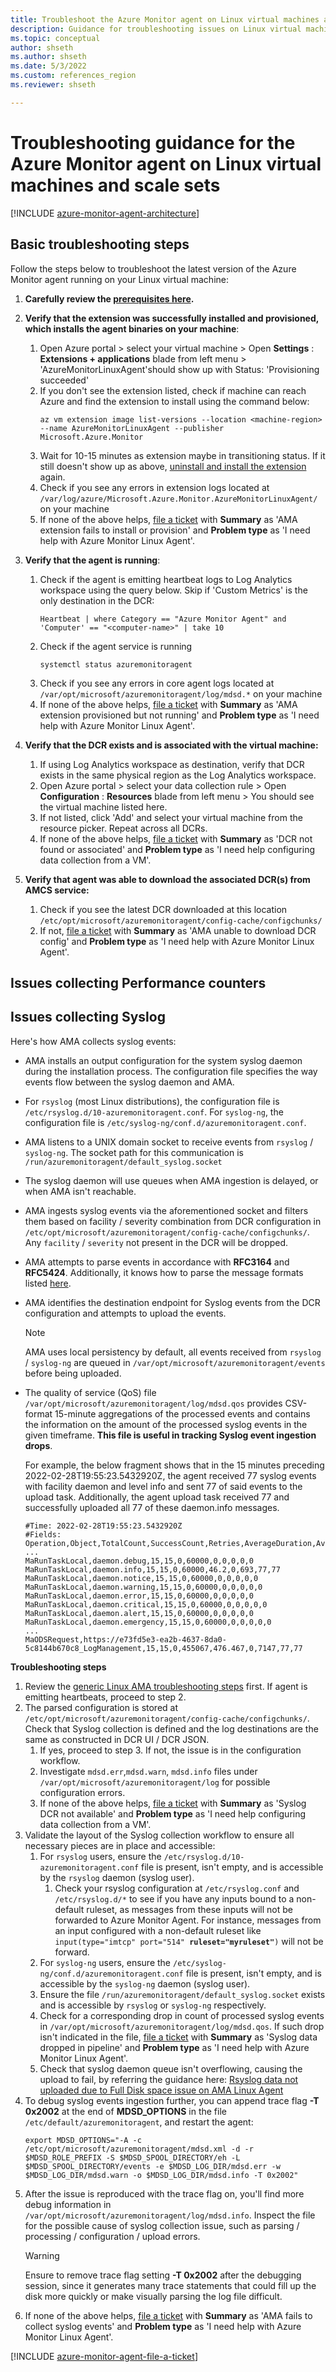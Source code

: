 ```yaml
---
title: Troubleshoot the Azure Monitor agent on Linux virtual machines and scale sets
description: Guidance for troubleshooting issues on Linux virtual machines, scale sets with Azure Monitor agent and Data Collection Rules.
ms.topic: conceptual
author: shseth
ms.author: shseth
ms.date: 5/3/2022
ms.custom: references_region
ms.reviewer: shseth

---
```


# Troubleshooting guidance for the Azure Monitor agent on Linux virtual machines and scale sets

[!INCLUDE [azure-monitor-agent-architecture](../../../includes/azure-monitor-agent/azure-monitor-agent-architecture-include.md)]

## Basic troubleshooting steps 
Follow the steps below to troubleshoot the latest version of the Azure Monitor agent running on your Linux virtual machine:

1. **Carefully review the [prerequisites here](./azure-monitor-agent-manage.md#prerequisites).**  

2. **Verify that the extension was successfully installed and provisioned, which installs the agent binaries on your machine**:  
	1. Open Azure portal > select your virtual machine > Open **Settings** : **Extensions + applications** blade from left menu > 'AzureMonitorLinuxAgent'should show up with Status: 'Provisioning succeeded'  
	2. If you don't see the extension listed, check if machine can reach Azure and find the extension to install using the command below:  
		```azurecli
		az vm extension image list-versions --location <machine-region> --name AzureMonitorLinuxAgent --publisher Microsoft.Azure.Monitor
		```  
	3. Wait for 10-15 minutes as extension maybe in transitioning status. If it still doesn't show up as above, [uninstall and install the extension](./azure-monitor-agent-manage.md) again.   
	4. Check if you see any errors in extension logs located at `/var/log/azure/Microsoft.Azure.Monitor.AzureMonitorLinuxAgent/` on your machine  
	4. If none of the above helps, [file a ticket](#file-a-ticket) with **Summary** as 'AMA extension fails to install or provision' and **Problem type** as 'I need help with Azure Monitor Linux Agent'.  
	
3. **Verify that the agent is running**:  
	1. Check if the agent is emitting heartbeat logs to Log Analytics workspace using the query below. Skip if 'Custom Metrics' is the only destination in the DCR:
		```Kusto
		Heartbeat | where Category == "Azure Monitor Agent" and 'Computer' == "<computer-name>" | take 10
		```	 
	2. Check if the agent service is running
		```
		systemctl status azuremonitoragent
		```
	3. Check if you see any errors in core agent logs located at `/var/opt/microsoft/azuremonitoragent/log/mdsd.*` on your machine  
	3. If none of the above helps, [file a ticket](#file-a-ticket) with **Summary** as 'AMA extension provisioned but not running' and **Problem type** as 'I need help with Azure Monitor Linux Agent'.  
	
4. **Verify that the DCR exists and is associated with the virtual machine:**  
	1. If using Log Analytics workspace as destination, verify that DCR exists in the same physical region as the Log Analytics workspace.  
	2. Open Azure portal > select your data collection rule > Open **Configuration** : **Resources** blade from left menu > You should see the virtual machine listed here. 
	3. If not listed, click 'Add' and select your virtual machine from the resource picker. Repeat across all DCRs. 
	4. If none of the above helps, [file a ticket](#file-a-ticket) with **Summary** as 'DCR not found or associated' and **Problem type** as 'I need help configuring data collection from a VM'.

5. **Verify that agent was able to download the associated DCR(s) from AMCS service:**  
	1. Check if you see the latest DCR downloaded at this location `/etc/opt/microsoft/azuremonitoragent/config-cache/configchunks/`  
	2. If not, [file a ticket](#file-a-ticket) with **Summary** as 'AMA unable to download DCR config' and **Problem type** as 'I need help with Azure Monitor Linux Agent'.  


## Issues collecting Performance counters

## Issues collecting Syslog
Here's how AMA collects syslog events:  

- AMA installs an output configuration for the system syslog daemon during the installation process. The configuration file specifies the way events flow between the syslog daemon and AMA.
- For `rsyslog` (most Linux distributions), the configuration file is `/etc/rsyslog.d/10-azuremonitoragent.conf`. For `syslog-ng`, the configuration file is `/etc/syslog-ng/conf.d/azuremonitoragent.conf`.
- AMA listens to a UNIX domain socket to receive events from `rsyslog` / `syslog-ng`. The socket path for this communication is `/run/azuremonitoragent/default_syslog.socket`
- The syslog daemon will use queues when AMA ingestion is delayed, or when AMA isn't reachable.
- AMA ingests syslog events via the aforementioned socket and filters them based on facility / severity combination from DCR configuration in `/etc/opt/microsoft/azuremonitoragent/config-cache/configchunks/`. Any `facility` / `severity` not present in the DCR will be dropped.
- AMA attempts to parse events in accordance with **RFC3164** and **RFC5424**. Additionally, it knows how to parse the message formats listed [here](./azure-monitor-agent-overview.md#data-sources-and-destinations).
- AMA identifies the destination endpoint for Syslog events from the DCR configuration and attempts to upload the events. 
	> [!NOTE]
	> AMA uses local persistency by default, all events received from `rsyslog` / `syslog-ng` are queued in `/var/opt/microsoft/azuremonitoragent/events` before being uploaded.  
	
- The quality of service (QoS) file `/var/opt/microsoft/azuremonitoragent/log/mdsd.qos` provides CSV-format 15-minute aggregations of the processed events and contains the information on the amount of the processed syslog events in the given timeframe. **This file is useful in tracking Syslog event ingestion drops**.  

	For example, the below fragment shows that in the 15 minutes preceding 2022-02-28T19:55:23.5432920Z, the agent received 77 syslog events with facility daemon and level info and sent 77 of said events to the upload task. Additionally, the agent upload task received 77 and successfully uploaded all 77 of these daemon.info messages.
	
	```
	#Time: 2022-02-28T19:55:23.5432920Z
	#Fields: Operation,Object,TotalCount,SuccessCount,Retries,AverageDuration,AverageSize,AverageDelay,TotalSize,TotalRowsRead,TotalRowsSent
	...
	MaRunTaskLocal,daemon.debug,15,15,0,60000,0,0,0,0,0
	MaRunTaskLocal,daemon.info,15,15,0,60000,46.2,0,693,77,77
	MaRunTaskLocal,daemon.notice,15,15,0,60000,0,0,0,0,0
	MaRunTaskLocal,daemon.warning,15,15,0,60000,0,0,0,0,0
	MaRunTaskLocal,daemon.error,15,15,0,60000,0,0,0,0,0
	MaRunTaskLocal,daemon.critical,15,15,0,60000,0,0,0,0,0
	MaRunTaskLocal,daemon.alert,15,15,0,60000,0,0,0,0,0
	MaRunTaskLocal,daemon.emergency,15,15,0,60000,0,0,0,0,0
	...
	MaODSRequest,https://e73fd5e3-ea2b-4637-8da0-5c8144b670c8_LogManagement,15,15,0,455067,476.467,0,7147,77,77
	```  
	
**Troubleshooting steps**
1. Review the [generic Linux AMA troubleshooting steps](#basic-troubleshooting-steps) first. If agent is emitting heartbeats, proceed to step 2.
2. The parsed configuration is stored at `/etc/opt/microsoft/azuremonitoragent/config-cache/configchunks/`. Check that Syslog collection is defined and the log destinations are the same as constructed in DCR UI / DCR JSON.
	1. If yes, proceed to step 3. If not, the issue is in the configuration workflow. 
	2. Investigate `mdsd.err`,`mdsd.warn`, `mdsd.info` files under `/var/opt/microsoft/azuremonitoragent/log` for possible configuration errors. 
	3. If none of the above helps, [file a ticket](#file-a-ticket) with **Summary** as 'Syslog DCR not available' and **Problem type** as 'I need help configuring data collection from a VM'.
3. Validate the layout of the Syslog collection workflow to ensure all necessary pieces are in place and accessible:
	1. For `rsyslog` users, ensure the `/etc/rsyslog.d/10-azuremonitoragent.conf` file is present, isn't empty, and is accessible by the `rsyslog` daemon (syslog user).
		1. Check your rsyslog configuration at `/etc/rsyslog.conf` and `/etc/rsyslog.d/*` to see if you have any inputs bound to a non-default ruleset, as messages from these inputs will not be forwarded to Azure Monitor Agent. For instance, messages from an input configured with a non-default ruleset like `input(type="imtcp" port="514" `**`ruleset="myruleset"`**`)` will not be forward.
	2. For `syslog-ng` users, ensure the `/etc/syslog-ng/conf.d/azuremonitoragent.conf` file is present, isn't empty, and is accessible by the `syslog-ng` daemon (syslog user).
	3. Ensure the file `/run/azuremonitoragent/default_syslog.socket` exists and is accessible by `rsyslog` or `syslog-ng` respectively.
	4. Check for a corresponding drop in count of processed syslog events in `/var/opt/microsoft/azuremonitoragent/log/mdsd.qos`. If such drop isn't indicated in the file, [file a ticket](#file-a-ticket) with **Summary** as 'Syslog data dropped in pipeline' and **Problem type** as 'I need help with Azure Monitor Linux Agent'.
	5. Check that syslog daemon queue isn't overflowing, causing the upload to fail, by referring the guidance here: [Rsyslog data not uploaded due to Full Disk space issue on AMA Linux Agent](./azure-monitor-agent-troubleshoot-linux-vm-rsyslog.md)
4. To debug syslog events ingestion further, you can append trace flag **-T 0x2002** at the end of **MDSD_OPTIONS** in the file `/etc/default/azuremonitoragent`, and restart the agent:
	```
	export MDSD_OPTIONS="-A -c /etc/opt/microsoft/azuremonitoragent/mdsd.xml -d -r $MDSD_ROLE_PREFIX -S $MDSD_SPOOL_DIRECTORY/eh -L $MDSD_SPOOL_DIRECTORY/events -e $MDSD_LOG_DIR/mdsd.err -w $MDSD_LOG_DIR/mdsd.warn -o $MDSD_LOG_DIR/mdsd.info -T 0x2002"
	```
5. After the issue is reproduced with the trace flag on, you'll find more debug information in `/var/opt/microsoft/azuremonitoragent/log/mdsd.info`. Inspect the file for the possible cause of syslog collection issue, such as parsing / processing / configuration / upload errors.
	> [!WARNING]
	> Ensure to remove trace flag setting **-T 0x2002** after the debugging session, since it generates many trace statements that could fill up the disk more quickly or make visually parsing the log file difficult.
6. If none of the above helps, [file a ticket](#file-a-ticket) with **Summary** as 'AMA fails to collect syslog events' and **Problem type** as 'I need help with Azure Monitor Linux Agent'. 


[!INCLUDE [azure-monitor-agent-file-a-ticket](../../../includes/azure-monitor-agent/azure-monitor-agent-file-a-ticket.md)]
